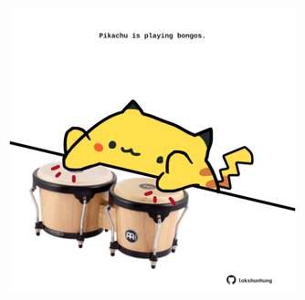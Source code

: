 <!-- built at 21/07/2024, 10:00:46 UTC -->
<p align="center">
  <img width="500" height="500" src="./ReadmeImage.svg">
</p>
